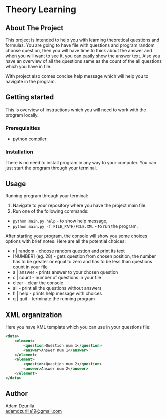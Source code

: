 # Theory Learning

## About The Project

This project is intended to help you with learning theoretical questions and formulas. You are going to have file with questions and program random choose question, then you will have time to think about the answer and when you will want to see it, you can easily show the answer text. Also you have an overview of all the questions same as the count of the all questions which you have in file.

With project also comes concise help message which will help you to navigate in the program.

## Getting started

This is overview of instructions which you will need to work with the program locally.

### Prerequisities

- python compiler

### Installation

There is no need to install program in any way to your computer. You can just start the program through your terminal.

## Usage

Running program through your terminal:

1. Navigate to your repository where you have the project main file.
2. Run one of the following commands:
- `python main.py help` - to show help message,
- `python main.py -f FILE_PATH/FILE.XML` - to run the program.

After starting your program, the console will show you some choices options with brief notes. Here are all the potential choices:

- r | random - choose random question and print its text
- [NUMBER] (eg. 28) - gets question from chosen position, the number has to be greater or equal to zero and has to be less than questions count in your file
- a | answer - prints answer to your chosen question
- c | count - number of questions in your file
- clear - clear the console
- all - print all the questions without answers
- h | help - prints help message with choices
- q | quit - terminate the running program

## XML organization

Here you have XML template which you can use in your questions file:

```XML
<data>
    <element>
        <question>Question num 1</question>
        <answer>Answer num 1</answer>
    </element>
    <element>
        <question>Question num 2</question>
        <answer>Answer num 2</answer>
    </element>
</data>
```

## Author

Adam Dzurilla  
adamdzurilla19@gmail.com